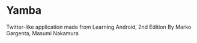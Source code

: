 # Yamba
Twitter-like application made from Learning Android, 2nd Edition By Marko Gargenta, Masumi Nakamura
